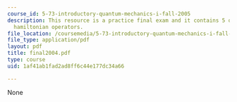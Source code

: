 ```yaml
---
course_id: 5-73-introductory-quantum-mechanics-i-fall-2005
description: This resource is a practice final exam and it contains 5 questions on
  hamiltonian operators.
file_location: /coursemedia/5-73-introductory-quantum-mechanics-i-fall-2005/1af41ab1fad2ad8ff6c44e177dc34a66_final2004.pdf
file_type: application/pdf
layout: pdf
title: final2004.pdf
type: course
uid: 1af41ab1fad2ad8ff6c44e177dc34a66

---
```

None